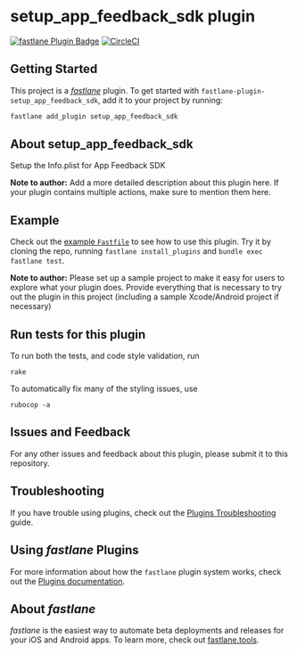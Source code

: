 # setup_app_feedback_sdk plugin

[![fastlane Plugin Badge](https://rawcdn.githack.com/fastlane/fastlane/master/fastlane/assets/plugin-badge.svg)](https://rubygems.org/gems/fastlane-plugin-setup_app_feedback_sdk)
[![CircleCI](https://circleci.com/gh/yahoojapan/fastlane-plugin-setup_app_feedback_sdk.svg?style=svg&circle-token=f62121deb0d23e44786be8171ee2eb916ab343ed)](https://circleci.com/gh/yahoojapan/fastlane-plugin-setup_app_feedback_sdk)

## Getting Started

This project is a [_fastlane_](https://github.com/fastlane/fastlane) plugin. To get started with `fastlane-plugin-setup_app_feedback_sdk`, add it to your project by running:

```bash
fastlane add_plugin setup_app_feedback_sdk
```

## About setup_app_feedback_sdk

Setup the Info.plist for App Feedback SDK

**Note to author:** Add a more detailed description about this plugin here. If your plugin contains multiple actions, make sure to mention them here.

## Example

Check out the [example `Fastfile`](fastlane/Fastfile) to see how to use this plugin. Try it by cloning the repo, running `fastlane install_plugins` and `bundle exec fastlane test`.

**Note to author:** Please set up a sample project to make it easy for users to explore what your plugin does. Provide everything that is necessary to try out the plugin in this project (including a sample Xcode/Android project if necessary)

## Run tests for this plugin

To run both the tests, and code style validation, run

```
rake
```

To automatically fix many of the styling issues, use
```
rubocop -a
```

## Issues and Feedback

For any other issues and feedback about this plugin, please submit it to this repository.

## Troubleshooting

If you have trouble using plugins, check out the [Plugins Troubleshooting](https://docs.fastlane.tools/plugins/plugins-troubleshooting/) guide.

## Using _fastlane_ Plugins

For more information about how the `fastlane` plugin system works, check out the [Plugins documentation](https://docs.fastlane.tools/plugins/create-plugin/).

## About _fastlane_

_fastlane_ is the easiest way to automate beta deployments and releases for your iOS and Android apps. To learn more, check out [fastlane.tools](https://fastlane.tools).

